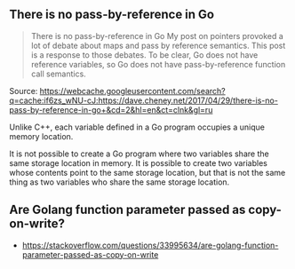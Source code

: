## There is no pass-by-reference in Go

> There is no pass-by-reference in Go
My post on pointers provoked a lot of debate about maps and pass by reference semantics. This post is a response to those debates.
To be clear, Go does not have reference variables, so Go does not have pass-by-reference function call semantics.

Source: https://webcache.googleusercontent.com/search?q=cache:if6zs_wNU-cJ:https://dave.cheney.net/2017/04/29/there-is-no-pass-by-reference-in-go+&cd=2&hl=en&ct=clnk&gl=ru

Unlike C++, each variable defined in a Go program occupies a unique memory location.

It is not possible to create a Go program where two variables share the same storage location in memory. It is possible to create two variables whose contents point to the same storage location, but that is not the same thing as two variables who share the same storage location.

## Are Golang function parameter passed as copy-on-write?

- https://stackoverflow.com/questions/33995634/are-golang-function-parameter-passed-as-copy-on-write
